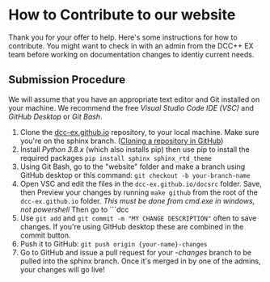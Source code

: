 # How to Contribute to our website

Thank you for your offer to help. Here's some instructions for how to contribute. You might want to check in with an admin from the DCC++ EX team before working on documentation changes to identiy current needs.

## Submission Procedure

We will assume that you have an appropriate text editor and Git installed on your machine. We recommend the free _Visual Studio Code IDE (VSC)_ and _GitHub Desktop_ or _Git Bash_.

1. Clone the [dcc-ex.github.io](https://github.com/DCC-EX/dcc-ex.github.io/tree/sphinx) repository, to your local machine. Make sure you're on the sphinx branch. ([Cloning a repository in GitHub](https://help.github.com/en/github/creating-cloning-and-archiving-repositories/cloning-a-repository))
2. Install _Python 3.8.x_ (which also installs pip) then use pip to install the required packages ```pip install sphinx sphinx_rtd_theme```
3. Using Git Bash, go to the "website" folder and make a branch using GitHub desktop or this command: ```git checkout -b your-branch-name```
4. Open VSC and edit the files in the ```dcc-ex.github.io/docsrc``` folder. Save, then Preview your changes by running ```make github``` from the root of the ```dcc-ex.github.io``` folder. *This must be done from cmd.exe in windows, not powershell* Then go to ```dcc
5. Use ```git add``` and ```git commit -m "MY CHANGE DESCRIPTION"``` often to save changes. If you're using GitHub desktop these are combined in the commit button.
6. Push it to GitHub: ```git push origin {your-name}-changes```
8. Go to GitHub and issue a pull request for your _<your-name>-changes_ branch to be pulled into the sphinx branch. Once it's merged in by one of the admins, your changes will go live!
